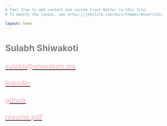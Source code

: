 ```yaml
---
# Feel free to add content and custom Front Matter to this file.
# To modify the layout, see https://jekyllrb.com/docs/themes/#overriding-theme-defaults

layout: home
---
```


# <span style="color:grey">**Sulabh Shiwakoti**</span>
>
## [<span style="color:pink">**sulabh@shiwakoti.me**</span>](mailto:sulabh@shiwakoti.me)
## [<span style="color:pink">**linkedin**</span>](https://www.linkedin.com/in/sshiwakoti/)
## [<span style="color:pink">**github**</span>](https://github.com/wakoti)
## [<span style="color:pink">**resume.pdf**</span>](resume.pdf)
